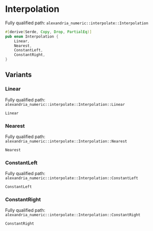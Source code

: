 # Interpolation

Fully qualified path: `alexandria_numeric::interpolate::Interpolation`

```rust
#[derive(Serde, Copy, Drop, PartialEq)]
pub enum Interpolation {
    Linear,
    Nearest,
    ConstantLeft,
    ConstantRight,
}
```

## Variants

### Linear

Fully qualified path: `alexandria_numeric::interpolate::Interpolation::Linear`

```rust
Linear
```

### Nearest

Fully qualified path: `alexandria_numeric::interpolate::Interpolation::Nearest`

```rust
Nearest
```

### ConstantLeft

Fully qualified path: `alexandria_numeric::interpolate::Interpolation::ConstantLeft`

```rust
ConstantLeft
```

### ConstantRight

Fully qualified path: `alexandria_numeric::interpolate::Interpolation::ConstantRight`

```rust
ConstantRight
```

